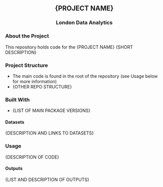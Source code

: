 <a name="readme-top"></a>

<!-- page header -->
<br/>
<div align="center">
    <h2 align="center">{PROJECT NAME}</h2>
    <h3 align="center">London Data Analytics</h3>
</div>

<!-- Section 1 -->

### About the Project

This repository holds code for the {PROJECT NAME} {SHORT DESCRIPTION}

### Project Structure

- The main code is found in the root of the repository (see Usage below for more information)
- {OTHER REPO STRUCTURE}

### Built With

- {LIST OF MAIN PACKAGE VERSIONS}

#### Datasets

{DESCRIPTION AND LINKS TO DATASETS}

<!-- Section 2 -->

### Usage

{DESCRIPTION OF CODE}

#### Outputs

{LIST AND DESCRIPTION OF OUTPUTS}

